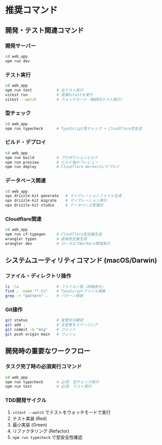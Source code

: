 # 推奨コマンド

## 開発・テスト関連コマンド

### 開発サーバー
```bash
cd web_app
npm run dev
```

### テスト実行
```bash
cd web_app
npm run test           # 全テスト実行
vitest run             # 直接Vitestを実行
vitest --watch         # ウォッチモード（継続的テスト実行）
```

### 型チェック
```bash
cd web_app
npm run typecheck      # TypeScript型チェック + Cloudflare型生成
```

### ビルド・デプロイ
```bash
cd web_app
npm run build          # プロダクションビルド
npm run preview        # ビルド後のプレビュー
npm run deploy         # Cloudflare Workersにデプロイ
```

### データベース関連
```bash
cd web_app
npx drizzle-kit generate   # マイグレーションファイル生成
npx drizzle-kit migrate    # マイグレーション実行
npx drizzle-kit studio     # データベース管理UI
```

### Cloudflare関連
```bash
cd web_app
npm run cf-typegen     # Cloudflare型定義生成
wrangler types         # 直接型定義生成
wrangler dev           # ローカルでWorkers環境実行
```

## システムユーティリティコマンド (macOS/Darwin)

### ファイル・ディレクトリ操作
```bash
ls -la                 # ファイル一覧（詳細表示）
find . -name "*.ts"    # TypeScriptファイル検索
grep -r "pattern" .    # パターン検索
```

### Git操作
```bash
git status             # 変更状況確認
git add .              # 全変更をステージング
git commit -m "msg"    # コミット
git push origin main   # プッシュ
```

## 開発時の重要なワークフロー

### タスク完了時の必須実行コマンド
```bash
cd web_app
npm run typecheck      # 必須: 型チェック実行
npm run test           # 必須: テスト実行
```

### TDD開発サイクル
1. `vitest --watch` でテストをウォッチモードで実行
2. テスト実装 (Red)
3. 最小実装 (Green) 
4. リファクタリング (Refactor)
5. `npm run typecheck` で型安全性確認